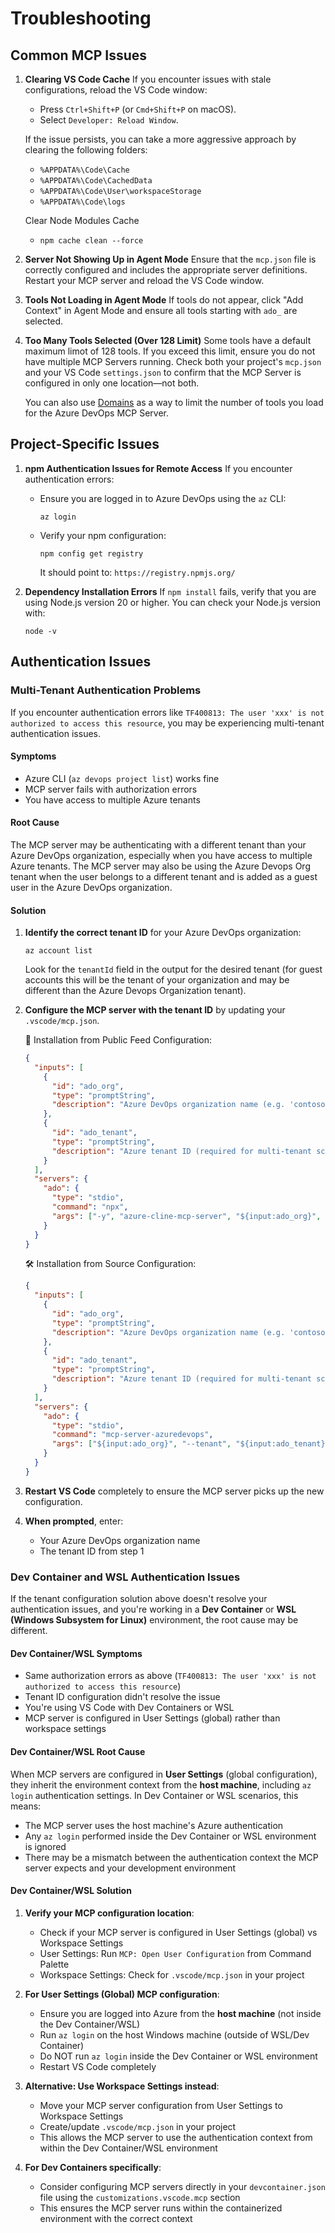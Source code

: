 # Troubleshooting

## Common MCP Issues

1. **Clearing VS Code Cache**
   If you encounter issues with stale configurations, reload the VS Code window:
   - Press `Ctrl+Shift+P` (or `Cmd+Shift+P` on macOS).
   - Select `Developer: Reload Window`.

   If the issue persists, you can take a more aggressive approach by clearing the following folders:
   - `%APPDATA%\Code\Cache`
   - `%APPDATA%\Code\CachedData`
   - `%APPDATA%\Code\User\workspaceStorage`
   - `%APPDATA%\Code\logs`

   Clear Node Modules Cache
   - `npm cache clean --force`

2. **Server Not Showing Up in Agent Mode**
   Ensure that the `mcp.json` file is correctly configured and includes the appropriate server definitions. Restart your MCP server and reload the VS Code window.

3. **Tools Not Loading in Agent Mode**
   If tools do not appear, click "Add Context" in Agent Mode and ensure all tools starting with `ado_` are selected.

4. **Too Many Tools Selected (Over 128 Limit)**
   Some tools have a default maximum limot of 128 tools. If you exceed this limit, ensure you do not have multiple MCP Servers running. Check both your project's `mcp.json` and your VS Code `settings.json` to confirm that the MCP Server is configured in only one location—not both.

   You can also use [Domains](../README.md?tab=readme-ov-file#-using-domains) as a way to limit the number of tools you load for the Azure DevOps MCP Server.

## Project-Specific Issues

1. **npm Authentication Issues for Remote Access**
   If you encounter authentication errors:
   - Ensure you are logged in to Azure DevOps using the `az` CLI:

     ```pwsh
     az login
     ```

   - Verify your npm configuration:

     ```pwsh
     npm config get registry
     ```

     It should point to: `https://registry.npmjs.org/`

2. **Dependency Installation Errors**
   If `npm install` fails, verify that you are using Node.js version 20 or higher. You can check your Node.js version with:

   ```pwsh
   node -v
   ```

## Authentication Issues

### Multi-Tenant Authentication Problems

If you encounter authentication errors like `TF400813: The user 'xxx' is not authorized to access this resource`, you may be experiencing multi-tenant authentication issues.

#### Symptoms

- Azure CLI (`az devops project list`) works fine
- MCP server fails with authorization errors
- You have access to multiple Azure tenants

#### Root Cause

The MCP server may be authenticating with a different tenant than your Azure DevOps organization, especially when you have access to multiple Azure tenants. The MCP server may also be using the Azure Devops Org tenant when the user belongs to a different tenant and is added as a guest user in the Azure DevOps organization.

#### Solution

1. **Identify the correct tenant ID** for your Azure DevOps organization:

   ```pwsh
   az account list
   ```

   Look for the `tenantId` field in the output for the desired tenant (for guest accounts this will be the tenant of your organization and may be different than the Azure Devops Organization tenant).

2. **Configure the MCP server with the tenant ID** by updating your `.vscode/mcp.json`.

   🧨 Installation from Public Feed Configuration:

   ```json
   {
     "inputs": [
       {
         "id": "ado_org",
         "type": "promptString",
         "description": "Azure DevOps organization name (e.g. 'contoso')"
       },
       {
         "id": "ado_tenant",
         "type": "promptString",
         "description": "Azure tenant ID (required for multi-tenant scenarios)"
       }
     ],
     "servers": {
       "ado": {
         "type": "stdio",
         "command": "npx",
         "args": ["-y", "azure-cline-mcp-server", "${input:ado_org}", "--tenant", "${input:ado_tenant}"]
       }
     }
   }
   ```

   🛠️ Installation from Source Configuration:

   ```json
   {
     "inputs": [
       {
         "id": "ado_org",
         "type": "promptString",
         "description": "Azure DevOps organization name (e.g. 'contoso')"
       },
       {
         "id": "ado_tenant",
         "type": "promptString",
         "description": "Azure tenant ID (required for multi-tenant scenarios)"
       }
     ],
     "servers": {
       "ado": {
         "type": "stdio",
         "command": "mcp-server-azuredevops",
         "args": ["${input:ado_org}", "--tenant", "${input:ado_tenant}"]
       }
     }
   }
   ```

3. **Restart VS Code** completely to ensure the MCP server picks up the new configuration.

4. **When prompted**, enter:
   - Your Azure DevOps organization name
   - The tenant ID from step 1

### Dev Container and WSL Authentication Issues

If the tenant configuration solution above doesn't resolve your authentication issues, and you're working in a **Dev Container** or **WSL (Windows Subsystem for Linux)** environment, the root cause may be different.

#### Dev Container/WSL Symptoms

- Same authorization errors as above (`TF400813: The user 'xxx' is not authorized to access this resource`)
- Tenant ID configuration didn't resolve the issue
- You're using VS Code with Dev Containers or WSL
- MCP server is configured in User Settings (global) rather than workspace settings

#### Dev Container/WSL Root Cause

When MCP servers are configured in **User Settings** (global configuration), they inherit the environment context from the **host machine**, including `az login` authentication settings. In Dev Container or WSL scenarios, this means:

- The MCP server uses the host machine's Azure authentication
- Any `az login` performed inside the Dev Container or WSL environment is ignored
- There may be a mismatch between the authentication context the MCP server expects and your development environment

#### Dev Container/WSL Solution

1. **Verify your MCP configuration location**:
   - Check if your MCP server is configured in User Settings (global) vs Workspace Settings
   - User Settings: Run `MCP: Open User Configuration` from Command Palette
   - Workspace Settings: Check for `.vscode/mcp.json` in your project

2. **For User Settings (Global) MCP configuration**:
   - Ensure you are logged into Azure from the **host machine** (not inside the Dev Container/WSL)
   - Run `az login` on the host Windows machine (outside of WSL/Dev Container)
   - Do NOT run `az login` inside the Dev Container or WSL environment
   - Restart VS Code completely

3. **Alternative: Use Workspace Settings instead**:
   - Move your MCP server configuration from User Settings to Workspace Settings
   - Create/update `.vscode/mcp.json` in your project
   - This allows the MCP server to use the authentication context from within the Dev Container/WSL environment

4. **For Dev Containers specifically**:
   - Consider configuring MCP servers directly in your `devcontainer.json` file using the `customizations.vscode.mcp` section
   - This ensures the MCP server runs within the containerized environment with the correct context
